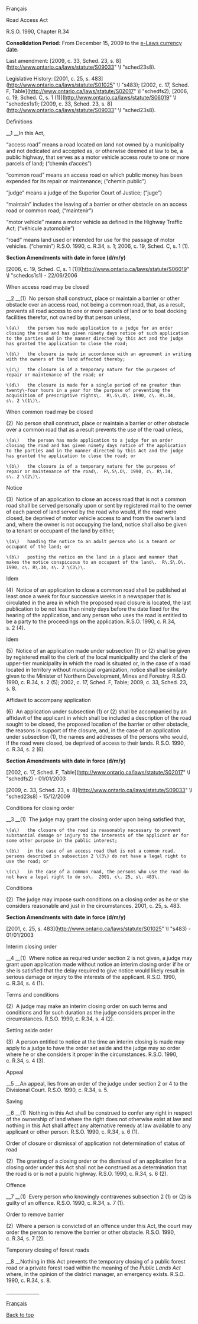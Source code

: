 [<a id="Top"></a>Français](http://www.ontario.ca/fr/lois/loi/90r34)

Road Access Act

R\.S\.O\. 1990, Chapter R\.34

__Consolidation Period:__  From December 15, 2009 to the [e\-Laws currency date](http://www.e-laws.gov.on.ca/navigation?file=currencyDates&lang=en)\.

Last amendment: [2009, c\. 33, Sched\. 23, s\. 8](http://www.ontario.ca/laws/statute/S09033" \l "sched23s8)\.

Legislative History: [2001, c\. 25, s\. 483](http://www.ontario.ca/laws/statute/S01025" \l "s483); [2002, c\. 17, Sched\. F, Table](http://www.ontario.ca/laws/statute/S02017" \l "schedfs2); [2006, c\. 19, Sched\. C, s\. 1 \(1\)](http://www.ontario.ca/laws/statute/S06019" \l "schedcs1s1); [2009, c\. 33, Sched\. 23, s\. 8](http://www.ontario.ca/laws/statute/S09033" \l "sched23s8)\.

Definitions

__1 __In this Act,

“access road” means a road located on land not owned by a municipality and not dedicated and accepted as, or otherwise deemed at law to be, a public highway, that serves as a motor vehicle access route to one or more parcels of land; \(“chemin d’accès”\)

“common road” means an access road on which public money has been expended for its repair or maintenance; \(“chemin public”\)

“judge” means a judge of the Superior Court of Justice; \(“juge”\)

“maintain” includes the leaving of a barrier or other obstacle on an access road or common road; \(“maintenir”\)

“motor vehicle” means a motor vehicle as defined in the Highway Traffic Act; \(“véhicule automobile”\)

“road” means land used or intended for use for the passage of motor vehicles\. \(“chemin”\)  R\.S\.O\. 1990, c\. R\.34, s\. 1; 2006, c\. 19, Sched\. C, s\. 1 \(1\)\.

__Section Amendments with date in force \(d/m/y\)__

[2006, c\. 19, Sched\. C, s\. 1 \(1\)](http://www.ontario.ca/laws/statute/S06019" \l "schedcs1s1) \- 22/06/2006

When access road may be closed

__2 __\(1\)  No person shall construct, place or maintain a barrier or other obstacle over an access road, not being a common road, that, as a result, prevents all road access to one or more parcels of land or to boat docking facilities therefor, not owned by that person unless,

	\(a\)	the person has made application to a judge for an order closing the road and has given ninety days notice of such application to the parties and in the manner directed by this Act and the judge has granted the application to close the road;

	\(b\)	the closure is made in accordance with an agreement in writing with the owners of the land affected thereby;

	\(c\)	the closure is of a temporary nature for the purposes of repair or maintenance of the road; or

	\(d\)	the closure is made for a single period of no greater than twenty\-four hours in a year for the purpose of preventing the acquisition of prescriptive rights\.  R\.S\.O\. 1990, c\. R\.34, s\. 2 \(1\)\.

When common road may be closed

\(2\)  No person shall construct, place or maintain a barrier or other obstacle over a common road that as a result prevents the use of the road unless,

	\(a\)	the person has made application to a judge for an order closing the road and has given ninety days notice of the application to the parties and in the manner directed by this Act and the judge has granted the application to close the road; or

	\(b\)	the closure is of a temporary nature for the purposes of repair or maintenance of the road\.  R\.S\.O\. 1990, c\. R\.34, s\. 2 \(2\)\.

Notice

\(3\)  Notice of an application to close an access road that is not a common road shall be served personally upon or sent by registered mail to the owner of each parcel of land served by the road who would, if the road were closed, be deprived of motor vehicle access to and from the owner’s land and, where the owner is not occupying the land, notice shall also be given to a tenant or occupant of the land by either,

	\(a\)	handing the notice to an adult person who is a tenant or occupant of the land; or

	\(b\)	posting the notice on the land in a place and manner that makes the notice conspicuous to an occupant of the land\.  R\.S\.O\. 1990, c\. R\.34, s\. 2 \(3\)\.

Idem

\(4\)  Notice of an application to close a common road shall be published at least once a week for four successive weeks in a newspaper that is circulated in the area in which the proposed road closure is located, the last publication to be not less than ninety days before the date fixed for the hearing of the application, and any person who uses the road is entitled to be a party to the proceedings on the application\.  R\.S\.O\. 1990, c\. R\.34, s\. 2 \(4\)\.

Idem

\(5\)  Notice of an application made under subsection \(1\) or \(2\) shall be given by registered mail to the clerk of the local municipality and the clerk of the upper\-tier municipality in which the road is situated or, in the case of a road located in territory without municipal organization, notice shall be similarly given to the Minister of Northern Development, Mines and Forestry\.  R\.S\.O\. 1990, c\. R\.34, s\. 2 \(5\); 2002, c\. 17, Sched\. F, Table; 2009, c\. 33, Sched\. 23, s\. 8\.

Affidavit to accompany application

\(6\)  An application under subsection \(1\) or \(2\) shall be accompanied by an affidavit of the applicant in which shall be included a description of the road sought to be closed, the proposed location of the barrier or other obstacle, the reasons in support of the closure, and, in the case of an application under subsection \(1\), the names and addresses of the persons who would, if the road were closed, be deprived of access to their lands\.  R\.S\.O\. 1990, c\. R\.34, s\. 2 \(6\)\.

__Section Amendments with date in force \(d/m/y\)__

[2002, c\. 17, Sched\. F, Table](http://www.ontario.ca/laws/statute/S02017" \l "schedfs2) \- 01/01/2003

[2009, c\. 33, Sched\. 23, s\. 8](http://www.ontario.ca/laws/statute/S09033" \l "sched23s8) \- 15/12/2009

Conditions for closing order

__3 __\(1\)  The judge may grant the closing order upon being satisfied that,

	\(a\)	the closure of the road is reasonably necessary to prevent substantial damage or injury to the interests of the applicant or for some other purpose in the public interest; 

	\(b\)	in the case of an access road that is not a common road, persons described in subsection 2 \(3\) do not have a legal right to use the road; or

	\(c\)	in the case of a common road, the persons who use the road do not have a legal right to do so\.  2001, c\. 25, s\. 483\.

Conditions

\(2\)  The judge may impose such conditions on a closing order as he or she considers reasonable and just in the circumstances\.  2001, c\. 25, s\. 483\.

__Section Amendments with date in force \(d/m/y\)__

[2001, c\. 25, s\. 483](http://www.ontario.ca/laws/statute/S01025" \l "s483) \- 01/01/2003

Interim closing order

__4 __\(1\)  Where notice as required under section 2 is not given, a judge may grant upon application made without notice an interim closing order if he or she is satisfied that the delay required to give notice would likely result in serious damage or injury to the interests of the applicant\.  R\.S\.O\. 1990, c\. R\.34, s\. 4 \(1\)\.

Terms and conditions

\(2\)  A judge may make an interim closing order on such terms and conditions and for such duration as the judge considers proper in the circumstances\.  R\.S\.O\. 1990, c\. R\.34, s\. 4 \(2\)\.

Setting aside order

\(3\)  A person entitled to notice at the time an interim closing is made may apply to a judge to have the order set aside and the judge may so order where he or she considers it proper in the circumstances\.  R\.S\.O\. 1990, c\. R\.34, s\. 4 \(3\)\.

Appeal

__5 __An appeal, lies from an order of the judge under section 2 or 4 to the Divisional Court\.  R\.S\.O\. 1990, c\. R\.34, s\. 5\.

Saving

__6 __\(1\)  Nothing in this Act shall be construed to confer any right in respect of the ownership of land where the right does not otherwise exist at law and nothing in this Act shall affect any alternative remedy at law available to any applicant or other person\.  R\.S\.O\. 1990, c\. R\.34, s\. 6 \(1\)\.

Order of closure or dismissal of application not determination of status of road

\(2\)  The granting of a closing order or the dismissal of an application for a closing order under this Act shall not be construed as a determination that the road is or is not a public highway\.  R\.S\.O\. 1990, c\. R\.34, s\. 6 \(2\)\.

Offence

__7 __\(1\)  Every person who knowingly contravenes subsection 2 \(1\) or \(2\) is guilty of an offence\.  R\.S\.O\. 1990, c\. R\.34, s\. 7 \(1\)\.

Order to remove barrier

\(2\)  Where a person is convicted of an offence under this Act, the court may order the person to remove the barrier or other obstacle\.  R\.S\.O\. 1990, c\. R\.34, s\. 7 \(2\)\.

Temporary closing of forest roads

__8 __Nothing in this Act prevents the temporary closing of a public forest road or a private forest road within the meaning of the *Public Lands Act* where, in the opinion of the district manager, an emergency exists\.  R\.S\.O\. 1990, c\. R\.34, s\. 8\.

\_\_\_\_\_\_\_\_\_\_\_\_\_\_

[Français](http://www.ontario.ca/fr/lois/loi/90r34)

[Back to top](#Top)

